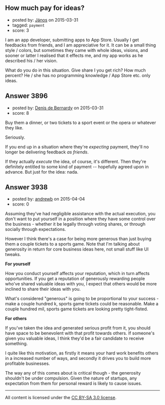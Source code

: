 ## How much pay for ideas?

- posted by: [János](https://stackexchange.com/users/85903/j-nos) on 2015-03-31
- tagged: `payment`
- score: 3

I am an app developer, submitting apps to App Store. Usually I get feedbacks from friends, and I am appreciative for it. It can be a small thing style / colors,  but sometimes they came with whole ideas, visions, and sooner or latter I realised that it effects me, and my app works as he described his / her vision.

What do you do in this situation. Give share I you get rich? How much percent? He / she has no programming knowledge / App Store etc. only ideas.


## Answer 3896

- posted by: [Denis de Bernardy](https://stackexchange.com/users/182468/denis-de-bernardy) on 2015-03-31
- score: 8

Buy them a dinner, or two tickets to a sport event or the opera or whatever they like.

Seriously.

If you end up in a situation where they're *expecting* payment, they'll no longer be delivering feedback *as friends*.

If they actually *execute* the idea, of course, it's different. Then they're definitely entitled to some kind of payment -- hopefully agreed upon in advance. But just for the idea: nada.


## Answer 3938

- posted by: [andrewb](https://stackexchange.com/users/1340467/andrewb) on 2015-04-04
- score: 0

Assuming they've had negligible assistance with the actual execution, you don't want to put yourself in a position where they have some control over the business - whether it be legally through voting shares, or through socially through expectations.

However I think there's a case for being more generous than just buying them a couple tickets to a sports game. Note that I'm talking about generosity in return for core business ideas here, not small stuff like UI tweaks.

**For yourself**

How you conduct yourself affects your reputation, which in turn affects opportunities. If you get a reputation of generously rewarding people who've shared valuable ideas with you, I expect that others would be more inclined to share their ideas with you.

What's considered "generous" is going to be proportional to your success - make a couple hundred k, sports game tickets could be reasonable. Make a couple hundred mil, sports game tickets are looking pretty tight-fisted.

**For others**

If you've taken the idea and generated serious profit from it, you should have space to be benevolent with that profit towards others. If someone's given you valuable ideas, I think they'd be a fair candidate to receive something.

I quite like this motivation, as firstly it means your hard work benefits others in a increased number of ways, and secondly it drives you to build more profitable businesses.

The way any of this comes about is critical though - the generosity shouldn't be under compulsion. Given the nature of startups, any expectation from them for personal reward is likely to cause issues.



---

All content is licensed under the [CC BY-SA 3.0 license](https://creativecommons.org/licenses/by-sa/3.0/).
